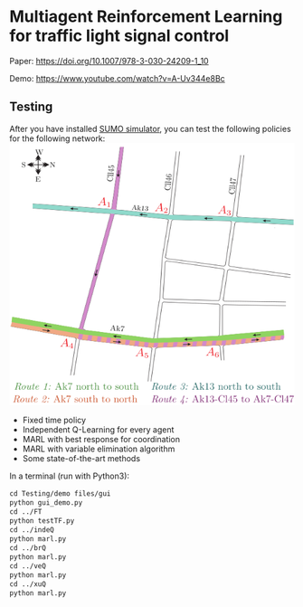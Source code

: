 # Multiagent Reinforcement Learning for traffic light signal control

Paper: <https://doi.org/10.1007/978-3-030-24209-1_10>

Demo: <https://www.youtube.com/watch?v=A-Uv344e8Bc>

## Testing
After you have installed [SUMO simulator](https://sumo.dlr.de/docs/index.html), you can test the following policies for the following network:
![](https://github.com/carolinahiguera/BogotaRL/blob/master/Testing/demo%20files/gui/img/map.svg)

* Fixed time policy
* Independent Q-Learning for every agent
* MARL with best response for coordination
* MARL with variable elimination algorithm
* Some state-of-the-art methods

In a terminal (run with Python3):

```
cd Testing/demo files/gui
python gui_demo.py
cd ../FT
python testTF.py
cd ../indeQ
python marl.py
cd ../brQ
python marl.py
cd ../veQ
python marl.py
cd ../xuQ
python marl.py
```
